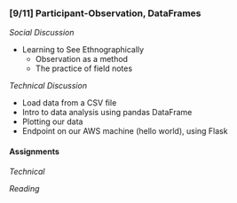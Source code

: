 ### [9/11] Participant-Observation, DataFrames

_Social Discussion_
- Learning to See Ethnographically
    - Observation as a method
    - The practice of field notes

_Technical Discussion_
- Load data from a CSV file
- Intro to data analysis using pandas DataFrame
- Plotting our data
- Endpoint on our AWS machine (hello world), using Flask

#### Assignments

_Technical_

_Reading_
